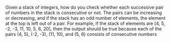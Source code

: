 Given a stack of integers, how do you check whether each successive pair of
numbers in the stack is consecutive or not. The pairs can be increasing or decreasing, and
if the stack has an odd number of elements, the element at the top is left out of a pair. For
example, if the stack of elements are [4, 5, -2, -3, 11, 10, 5, 6, 20], then the output should
be true because each of the pairs (4, 5), (-2, -3), (11, 10), and (5, 6) consists of
consecutive numbers